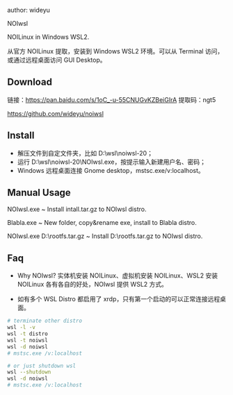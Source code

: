author: wideyu

NOIwsl

NOILinux in Windows WSL2.

从官方 NOILinux 提取，安装到 Windows WSL2 环境。可以从 Terminal 访问，或通过远程桌面访问 GUI Desktop。

## Download

链接：<https://pan.baidu.com/s/1oC_-u-55CNUGvKZBeiGIrA> 提取码：ngt5

<https://github.com/wideyu/noiwsl>

## Install

- 解压文件到自定文件夹，比如 D:\\wsl\\noiwsl-20；
- 运行 D:\\wsl\\noiwsl-20\\NOIwsl.exe，按提示输入新建用户名、密码；
- Windows 远程桌面连接 Gnome desktop，mstsc.exe/v:localhost。

## Manual Usage

NOIwsl.exe ~ Install intall.tar.gz to NOIwsl distro.

Blabla.exe ~ New folder, copy&rename exe, install to Blabla distro.

NOIwsl.exe D:\\rootfs.tar.gz ~ Install D:\\rootfs.tar.gz to NOIwsl distro.

## Faq

-   Why NOIwsl?
    实体机安装 NOILinux、虚拟机安装 NOILinux、WSL2 安装 NOILinux 各有各自的好处，NOIwsl 提供 WSL2 方式。

- 如有多个 WSL Distro 都启用了 xrdp，只有第一个启动的可以正常连接远程桌面。

```bash
# terminate other distro
wsl -l -v
wsl -t distro
wsl -t noiwsl
wsl -d noiwsl
# mstsc.exe /v:localhost

# or just shutdown wsl
wsl --shutdown
wsl -d noiwsl
# mstsc.exe /v:localhost
```
